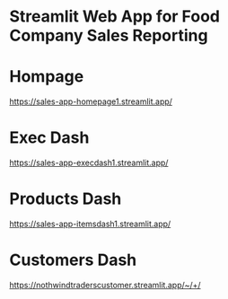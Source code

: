 # Streamlit Web App for Food Company Sales Reporting 

# Hompage
https://sales-app-homepage1.streamlit.app/

# Exec Dash
https://sales-app-execdash1.streamlit.app/

# Products Dash
https://sales-app-itemsdash1.streamlit.app/

# Customers Dash
https://nothwindtraderscustomer.streamlit.app/~/+/

